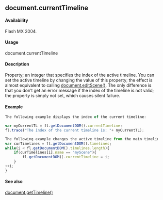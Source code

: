 ## document.currentTimeline

#### Availability

Flash MX 2004.

#### Usage

document.currentTimeline

#### Description

Property; an integer that specifies the index of the active timeline. You can set the active timeline by changing the value of this property; the effect is almost equivalent to calling [document.editScene()](../Document_object/docume57.md). The only difference is that you don’t get an error message if the index of the timeline is not valid; the property is simply not set, which causes silent failure.

#### Example

```javascript
The following example displays the index of the current timeline:

var myCurrentTL = fl.getDocumentDOM().currentTimeline; 
fl.trace("The index of the current timeline is: "+ myCurrentTL);

The following example changes the active timeline from the main timeline to a scene named "myScene": var i = 0;
var curTimelines = fl.getDocumentDOM().timelines; 
while(i < fl.getDocumentDOM().timelines.length){
    if(curTimelines[i].name == "myScene"){ 
        fl.getDocumentDOM().currentTimeline = i;
    }
++i;
}

```
#### See also

[document.getTimeline()](../Document_object/docume88.md)
